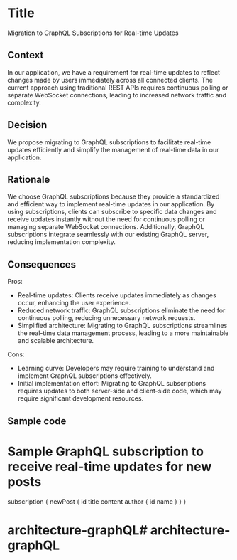 # Title
Migration to GraphQL Subscriptions for Real-time Updates

## Context
In our application, we have a requirement for real-time updates to reflect changes made by users immediately across all connected clients. The current approach using traditional REST APIs requires continuous polling or separate WebSocket connections, leading to increased network traffic and complexity.

## Decision
We propose migrating to GraphQL subscriptions to facilitate real-time updates efficiently and simplify the management of real-time data in our application.

## Rationale
We choose GraphQL subscriptions because they provide a standardized and efficient way to implement real-time updates in our application. By using subscriptions, clients can subscribe to specific data changes and receive updates instantly without the need for continuous polling or managing separate WebSocket connections. Additionally, GraphQL subscriptions integrate seamlessly with our existing GraphQL server, reducing implementation complexity.

## Consequences
Pros:
- Real-time updates: Clients receive updates immediately as changes occur, enhancing the user experience.
- Reduced network traffic: GraphQL subscriptions eliminate the need for continuous polling, reducing unnecessary network requests.
- Simplified architecture: Migrating to GraphQL subscriptions streamlines the real-time data management process, leading to a more maintainable and scalable architecture.

Cons:
- Learning curve: Developers may require training to understand and implement GraphQL subscriptions effectively.
- Initial implementation effort: Migrating to GraphQL subscriptions requires updates to both server-side and client-side code, which may require significant development resources.

## Sample code
# Sample GraphQL subscription to receive real-time updates for new posts
subscription {
  newPost {
    id
    title
    content
    author {
      id
      name
    }
  }
}
# architecture-graphQL# architecture-graphQL
